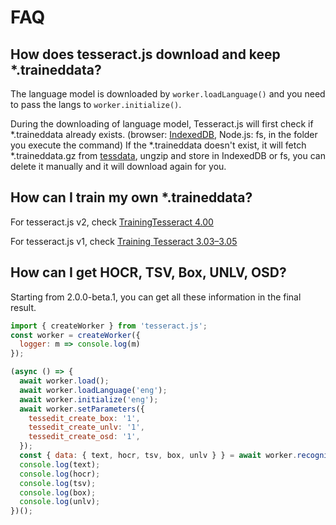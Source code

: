 FAQ
===

## How does tesseract.js download and keep \*.traineddata?

The language model is downloaded by `worker.loadLanguage()` and you need to pass the langs to `worker.initialize()`.

During the downloading of language model, Tesseract.js will first check if \*.traineddata already exists. (browser: [IndexedDB](https://developer.mozilla.org/en-US/docs/Web/API/IndexedDB_API), Node.js: fs, in the folder you execute the command) If the \*.traineddata doesn't exist, it will fetch \*.traineddata.gz from [tessdata](https://github.com/naptha/tessdata), ungzip and store in IndexedDB or fs, you can delete it manually and it will download again for you.

## How can I train my own \*.traineddata?

For tesseract.js v2, check [TrainingTesseract 4.00](https://github.com/tesseract-ocr/tesseract/wiki/TrainingTesseract-4.00)

For tesseract.js v1, check [Training Tesseract 3.03–3.05](https://github.com/tesseract-ocr/tesseract/wiki/Training-Tesseract-3.03%E2%80%933.05)

## How can I get HOCR, TSV, Box, UNLV, OSD?

Starting from 2.0.0-beta.1, you can get all these information in the final result.

```javascript
import { createWorker } from 'tesseract.js';
const worker = createWorker({
  logger: m => console.log(m)
});

(async () => {
  await worker.load();
  await worker.loadLanguage('eng');
  await worker.initialize('eng');
  await worker.setParameters({
    tessedit_create_box: '1',
    tessedit_create_unlv: '1',
    tessedit_create_osd: '1',
  });
  const { data: { text, hocr, tsv, box, unlv } } = await worker.recognize('https://tesseract.projectnaptha.com/img/eng_bw.png');
  console.log(text);
  console.log(hocr);
  console.log(tsv);
  console.log(box);
  console.log(unlv);
})();
```
